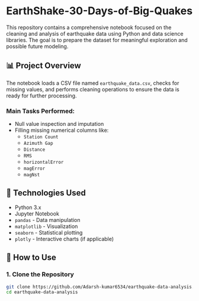 # EarthShake-30-Days-of-Big-Quakes

This repository contains a comprehensive notebook focused on the cleaning and analysis of earthquake data using Python and data science libraries. The goal is to prepare the dataset for meaningful exploration and possible future modeling.

## 📊 Project Overview

The notebook loads a CSV file named `earthquake_data.csv`, checks for missing values, and performs cleaning operations to ensure the data is ready for further processing.

### Main Tasks Performed:
- Null value inspection and imputation
- Filling missing numerical columns like:
  - `Station Count`
  - `Azimuth Gap`
  - `Distance`
  - `RMS`
  - `horizontalError`
  - `magError`
  - `magNst`
## 🧰 Technologies Used

- Python 3.x
- Jupyter Notebook
- `pandas` - Data manipulation
- `matplotlib` - Visualization
- `seaborn` - Statistical plotting
- `plotly` - Interactive charts (if applicable)

## 🚀 How to Use

### 1. Clone the Repository

```bash
git clone https://github.com/Adarsh-kumar6534/earthquake-data-analysis.git
cd earthquake-data-analysis
